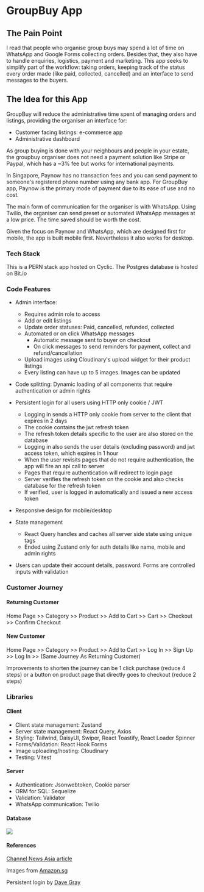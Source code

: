 # GroupBuy App

## The Pain Point
I read that people who organise group buys may spend a lot of time on WhatsApp and Google Forms collecting orders. Besides that, they also have to handle enquiries, logistics, payment and marketing. This app seeks to simplify part of the workflow: taking orders, keeping track of the status every order made (like paid, collected, cancelled) and an interface to send messages to the buyers.

## The Idea for this App
GroupBuy will reduce the administrative time spent of managing orders and listings, providing the organiser an interface for:
    
- Customer facing listings: e-commerce app
- Administrative dashboard 

As group buying is done with your neighbours and people in your estate, the groupbuy organiser does not need a payment solution like Stripe or Paypal, which has a ~3% fee but works for international payments.

In Singapore, Paynow has no transaction fees and you can send payment to someone's registered phone number using any bank app. For GroupBuy app, Paynow is the primary mode of payment due to its ease of use and no cost. 

The main form of communication for the organiser is with WhatsApp. Using Twilio, the organiser can send preset or automated WhatsApp messages at a low price. The time saved should be worth the cost.

Given the focus on Paynow and WhatsApp, which are designed first for mobile, the app is built mobile first. Nevertheless it also works for desktop.

### Tech Stack
This is a PERN stack app hosted on Cyclic. 
The Postgres database is hosted on Bit.io

### Code Features
- Admin interface:
    - Requires admin role to access
    - Add or edit listings
    - Update order statuses: Paid, cancelled, refunded, collected
    - Automated or on click WhatsApp messages 
        - Automatic message sent to buyer on checkout
        - On click messages to send reminders for payment, collect and refund/cancellation
    - Upload images using Cloudinary's upload widget for their product listings
    - Every listing can have up to 5 images. Images can be updated

- Code splitting: Dynamic loading of all components that require authentication or admin rights

- Persistent login for all users using HTTP only cookie / JWT
    - Logging in sends a HTTP only cookie from server to the client that expires in 2 days
    - The cookie contains the jwt refresh token
    - The refresh token details specific to the user are also stored on the database
    - Logging in also sends the user details (excluding password) and jwt access token, which expires in 1 hour
    - When the user revisits pages that do not require authentication, the app will fire an api call to server
    - Pages that require authentication will redirect to login page
    - Server verifies the refresh token on the cookie and also checks database for the refresh token
    - If verified, user is logged in automatically and issued a new access token

- Responsive design for mobile/desktop

- State management
    - React Query handles and caches all server side state using unique tags
    - Ended using Zustand only for auth details like name, mobile and admin rights

- Users can update their account details, password. Forms are controlled inputs with validation

### Customer Journey

#### Returning Customer
Home Page >> Category >> Product >> Add to Cart >> Cart >> Checkout >> Confirm Checkout

#### New Customer
Home Page >> Category >> Product >> Add to Cart >> Log In >> Sign Up >> Log In >> (Same Journey As Returning Customer)

Improvements to shorten the journey can be 1 click purchase (reduce 4 steps) or a button on product page that directly goes to checkout (reduce 2 steps)

### Libraries

#### Client
- Client state management: Zustand
- Server state management: React Query, Axios
- Styling: Tailwind, DaisyUI, Swiper, React Toastify, React Loader Spinner
- Forms/Validation: React Hook Forms
- Image uploading/hosting: Cloudinary
- Testing: Vitest

#### Server
- Authentication: Jsonwebtoken, Cookie parser
- ORM for SQL: Sequelize
- Validation: Validator
- WhatsApp communication: Twilio

#### Database

![](https://res.cloudinary.com/dkilrhnk7/image/upload/v1671102525/drawSQL-export-2022-12-15_19_08_vdqkhb.png)

#### References

[Channel News Asia article](https://www.channelnewsasia.com/cnainsider/free-delivery-bulk-discounts-singapore-rise-community-group-buys-2051651)

Images from [Amazon.sg](https://www.amazon.sg/)

Persistent login by [Dave Gray](https://youtube.com/playlist?list=PL0Zuz27SZ-6PRCpm9clX0WiBEMB70FWwd)

